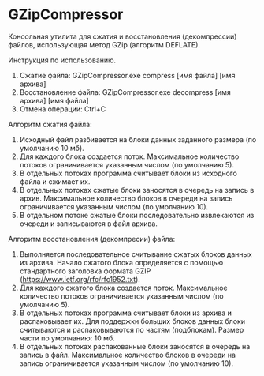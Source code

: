 # GZipCompressor
Консольная утилита для сжатия и восстановления (декомпрессии) файлов, использующая метод GZip (алгоритм DEFLATE).

Инструкция по использованию.
1. Сжатие файла: GZipCompressor.exe compress [имя файла] [имя архива]
2. Восстановление файла: GZipCompressor.exe decompress [имя архива] [имя файла]
3. Отмена операции: Ctrl+C

Алгоритм сжатия файла:
1. Исходный файл разбивается на блоки данных заданного размера (по умолчанию 10 мб).
2. Для каждого блока создается поток. Максимальное количество потоков ограничивается указанным числом (по умолчанию 5).
3. В отдельных потоках программа считывает блоки из исходного файла и сжимает их.
4. В отдельных потоках сжатые блоки заносятся в очередь на запись в архив. Максимальное количество блоков в очереди на запись ограничивается указанным числом (по умолчанию 10). 
4. В отдельном потоке сжатые блоки последовательно извлекаются из очереди и записываются в файл архива.

Алгоритм восстановления (декомпресии) файла:
1. Выполняется последовательное считывание сжатых блоков данных из архива. Начало сжатого блока определяется с помощью стандартного заголовка формата GZIP (https://www.ietf.org/rfc/rfc1952.txt).
2. Для каждого сжатого блока создается поток. Максимальное количество потоков ограничивается указанным числом (по умолчанию 5).
3. В отдельных потоках программа считывает блоки из архива и распаковывает их. Для поддержки больших блоков данных блоки считываются и распаковываются по частям (подблокам). Размер части по умолчанию: 10 мб.
4. В отдельных потоках распакованные блоки заносятся в очередь на запись в файл. Максимальное количество блоков в очереди на запись ограничивается указанным числом (по умолчанию 10). 
